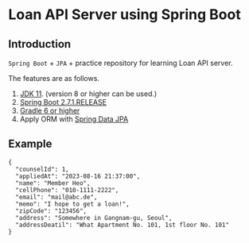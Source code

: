 # Loan API Server using Spring Boot

## Introduction

`Spring Boot` + `JPA` + practice repository for learning Loan API server.

The features are as follows.

1. [JDK 11](https://adoptopenjdk.net/). (version 8 or higher can be used.)
2. [Spring Boot 2.7.1.RELEASE]()
3. [Gradle 6 or higher](https://gradle.org/)
4. Apply ORM with [Spring Data JPA](https://spring.io/projects/spring-data-jpa)

## Example

```
{
  "counselId": 1,
  "appliedAt": "2023-08-16 21:37:00",
  "name": "Member Heo",
  "cellPhone": "010-1111-2222",
  "email": "mail@abc.de",
  "memo": "I hope to get a loan!",
  "zipCode": "123456",
  "address": "Somewhere in Gangnam-gu, Seoul",
  "addressDeatil": "What Apartment No. 101, 1st floor No. 101"
}
```
